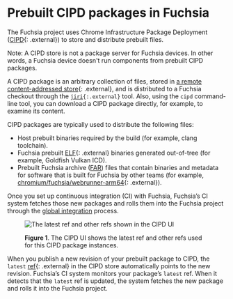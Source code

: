 # Prebuilt CIPD packages in Fuchsia

The Fuchsia project uses Chrome Infrastructure Package Deployment
([CIPD](https://github.com/luci/luci-go/tree/HEAD/cipd){: .external}) to store
and distribute prebuilt files.

Note: A CIPD store is not a package server for Fuchsia devices. In other words,
a Fuchsia device doesn't run components from prebuilt CIPD packages.

A CIPD package is an arbitrary collection of files, stored in
[a remote content-addressed store](https://chrome-infra-packages.appspot.com/p/fuchsia){: .external},
and is distributed to a Fuchsia checkout through the
<code>[jiri](https://fuchsia.googlesource.com/jiri/+/HEAD/){:.external}</code>
tool. Also, using the `cipd` command-line tool, you can download a CIPD package
directly, for example, to examine its content.

CIPD packages are typically used to distribute the following files:

*   Host prebuilt binaries required by the build (for example, clang toolchain).
*   Fuchsia prebuilt
    [ELF](https://en.wikipedia.org/wiki/Executable_and_Linkable_Format){: .external}
    binaries generated out-of-tree (for example, Goldfish Vulkan ICD).
*   Prebuilt Fuchsia archive
    ([FAR](/docs/development/source_code/archive_format.md)) files that contain
    binaries and metadata for software that is built for Fuchsia by other teams
    (for example,
    [chromium/fuchsia/webrunner-arm64](https://chrome-infra-packages.appspot.com/p/chromium/fuchsia/webrunner-arm64/+/){: .external}).

Once you set up continuous integration (CI) with Fuchsia, Fuchsia’s CI system
fetches those new packages and rolls them into the Fuchsia project through the
[global integration](https://fuchsia.googlesource.com/integration/+/refs/heads/master)
process.

<a name="figure-1"></a> <figure>
<img src="/docs/images/prebuilt_packages/publish-prebuilt-packages-to-fuchsia-00.png" alt="The latest ref and other refs shown in the CIPD UI">
<figcaption><b>Figure 1</b>. The CIPD UI shows the latest ref and other refs
used for this CIPD package instances.</figcaption> </figure>

When you publish a new revision of your prebuilt package to CIPD, the `latest`
[ref](https://github.com/luci/luci-go/tree/HEAD/cipd#refs){: .external} in the
CIPD store automatically points to the new revision. Fuchsia’s CI system
monitors your package’s `latest` ref. When it detects that the `latest` ref is
updated, the system fetches the new package and rolls it into the Fuchsia
project.

